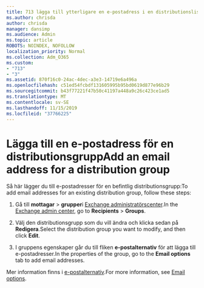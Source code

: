 ```yaml
---
title: 713 lägga till ytterligare en e-postadress i en distributionslista
ms.author: chrisda
author: chrisda
manager: dansimp
ms.audience: Admin
ms.topic: article
ROBOTS: NOINDEX, NOFOLLOW
localization_priority: Normal
ms.collection: Adm_O365
ms.custom:
- "713"
- "3"
ms.assetid: 870f16c0-24ac-4dec-a3e3-14719e6a496a
ms.openlocfilehash: c51ed54fcbdf131605995b95bd0619d877e96b29
ms.sourcegitcommit: b43f77221f47b50c41197a448a9c26c423ce1ad5
ms.translationtype: MT
ms.contentlocale: sv-SE
ms.lasthandoff: 11/15/2019
ms.locfileid: "37766225"
---
```

# <a name="add-an-email-address-for-a-distribution-group"></a><span data-ttu-id="7878a-102">Lägga till en e-postadress för en distributionsgrupp</span><span class="sxs-lookup"><span data-stu-id="7878a-102">Add an email address for a distribution group</span></span>

<span data-ttu-id="7878a-103">Så här lägger du till e-postadresser för en befintlig distributionsgrupp:</span><span class="sxs-lookup"><span data-stu-id="7878a-103">To add email addresses for an existing distribution group, follow these steps:</span></span>

1. <span data-ttu-id="7878a-104">Gå till **mottagar** \> **grupper**i [Exchange administratörscenter](https://outlook.office365.com/ecp/).</span><span class="sxs-lookup"><span data-stu-id="7878a-104">In the [Exchange admin center](https://outlook.office365.com/ecp/), go to **Recipients** \> **Groups**.</span></span>

2. <span data-ttu-id="7878a-105">Välj den distributionsgrupp som du vill ändra och klicka sedan på **Redigera**.</span><span class="sxs-lookup"><span data-stu-id="7878a-105">Select the distribution group you want to modify, and then click **Edit**.</span></span>

3. <span data-ttu-id="7878a-106">I gruppens egenskaper går du till fliken **e-postalternativ** för att lägga till e-postadresser.</span><span class="sxs-lookup"><span data-stu-id="7878a-106">In the properties of the group, go to the **Email options** tab to add email addresses.</span></span> 

<span data-ttu-id="7878a-107">Mer information finns i [e-postalternativ](https://technet.microsoft.com/library/bb124513.aspx#emailoptions).</span><span class="sxs-lookup"><span data-stu-id="7878a-107">For more information, see [Email options](https://technet.microsoft.com/library/bb124513.aspx#emailoptions).</span></span>
